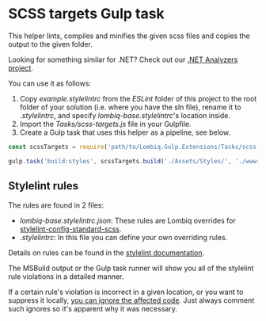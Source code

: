 # SCSS targets Gulp task



This helper lints, compiles and minifies the given scss files and copies the output to the given folder.

Looking for something similar for .NET? Check out our [.NET Analyzers project](https://github.com/Lombiq/.NET-Analyzers).

You can use it as follows:

1. Copy *example.stylelintrc* from the *ESLint* folder of this project to the root folder of your solution (i.e. where you have the sln file), rename it to *.stylelintrc*, and specify *lombiq-base.stylelintrc*'s location inside.
2. Import the *Tasks/scss-targets.js* file in your Gulpfile.
3. Create a Gulp task that uses this helper as a pipeline, see below.

```js
const scssTargets = require('path/to/Lombiq.Gulp.Extensions/Tasks/scss-targets');

gulp.task('build:styles', scssTargets.build('./Assets/Styles/', './wwwroot/css/'));
```

## Stylelint rules

The rules are found in 2 files:
- *lombiq-base.stylelintrc.json*: These rules are Lombiq overrides for [stylelint-config-standard-scss](https://www.npmjs.com/package/stylelint-config-standard-scss).
- *.stylelintrc*: In this file you can define your own overriding rules.

Details on rules can be found in the [stylelint documentation](https://stylelint.io/user-guide/rules/list).

The MSBuild output or the Gulp task runner will show you all of the stylelint rule violations in a detailed manner.

If a certain rule's violation is incorrect in a given location, or you want to suppress it locally, [you can ignore the affected code](https://stylelint.io/user-guide/ignore-code/). Just always comment such ignores so it's apparent why it was necessary.
